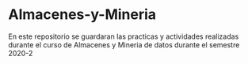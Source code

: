# Almacenes-y-Mineria

En este repositorio se guardaran las practicas y actividades  realizadas durante el curso de Almacenes y Mineria de datos durante el semestre 2020-2 
